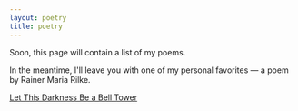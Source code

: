 ```yaml
---
layout: poetry
title: poetry
---
```


<div class="container">
    <p>Soon, this page will contain a list of my poems.</p>
    <p>In the meantime, I'll leave you with one of my personal favorites — a poem by Rainer Maria Rilke.</p>
    <a href="https://onbeing.org/poetry/let-this-darkness-be-a-bell-tower/">Let This Darkness Be a Bell Tower</a>
</div>
